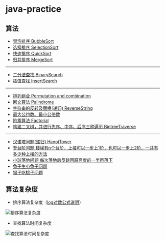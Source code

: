 # java-practice
## 算法
* [冒泡排序 BubbleSort](/src/java/practice/algorithm/BubbleSort.java)
* [选择排序 SelectionSort](/src/java/practice/algorithm/SelectionSort.java)
* [快速排序 QuickSort](/src/java/practice/algorithm/QuickSort.java)
* [归并排序 MergeSort](/src/java/practice/algorithm/MergeSort.java)
---
* [二分法查找 BinarySearch](/src/java/practice/algorithm/BinarySearch.java)
* [插值查找 InsertSearch](/src/java/practice/algorithm/InsertSearch.java)
---
* [排列组合 Permutation and combination](/src/java/practice/algorithm/PermutationAndCombination.java)
* [回文算法 Palindrome](/src/java/practice/algorithm/Palindrome.java)
* [字符串的反转及替换(递归) ReverseString](/src/java/practice/algorithm/ReverseString.java)
* [最大公约数、最小公倍数](/src/java/practice/algorithm/GreatestCommonDivisor.java)
* [阶乘算法 Factorial](/src/java/practice/algorithm/Factorial.java)
* [构建二叉树，并进行先序、中序、后序三种遍历 BintreeTraverse](/src/java/practice/algorithm/BintreeTraverse.java)
---
* [汉诺塔问题(递归) HanoiTower](/src/java/practice/algorithm/HanoiTower.java)
* [登台阶问题 楼梯有n个台阶，上楼可以一步上1阶，也可以一步上2阶，一共有多少种上楼的方法](/src/java/practice/algorithm/Stairs.java)
* [小球落地问题 每次落地后反跳回原高度的一半再落下](/src/java/practice/algorithm/TanQiuLuoDi.java)
* [兔子生小兔子问题](/src/java/practice/algorithm/Rabbits.java)
* [猴子吃桃子问题](/src/java/practice/algorithm/MonkeyEatPeach.java)

## 算法复杂度
* 排序算法复杂度（[log对数公式说明](/log对数公式说明.md)）
<img src="https://i.ibb.co/SVWJCPy/image.png" alt="排序算法复杂度" border="0">
  
* 查找算法时间复杂度
<img src="https://i.ibb.co/k5TPCnq/image.png" alt="查找算法时间复杂度" border="0">
